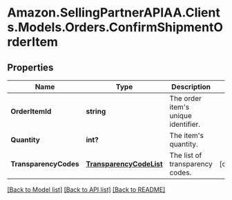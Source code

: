# Amazon.SellingPartnerAPIAA.Clients.Models.Orders.ConfirmShipmentOrderItem
## Properties

Name | Type | Description | Notes
------------ | ------------- | ------------- | -------------
**OrderItemId** | **string** | The order item&#39;s unique identifier. | 
**Quantity** | **int?** | The item&#39;s quantity. | 
**TransparencyCodes** | [**TransparencyCodeList**](TransparencyCodeList.md) | The list of transparency codes. | [optional] 

[[Back to Model list]](../README.md#documentation-for-models) [[Back to API list]](../README.md#documentation-for-api-endpoints) [[Back to README]](../README.md)

